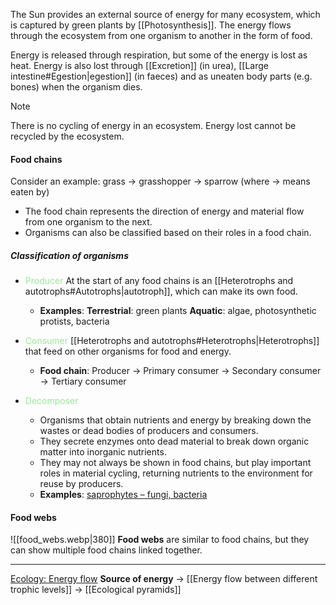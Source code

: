 The Sun provides an external source of energy for many ecosystem, which is captured by green plants by [[Photosynthesis]]. The energy flows through the ecosystem from one organism to another in the form of food.

Energy is released through respiration, but some of the energy is lost as heat. Energy is also lost through [[Excretion]] (in urea), [[Large intestine#Egestion|egestion]] (in faeces) and as uneaten body parts (e.g. bones) when the organism dies.

> [!note]
> There is no cycling of energy in an ecosystem. Energy lost cannot be recycled by the ecosystem.

#### Food chains
Consider an example: grass → grasshopper → sparrow (where → means eaten by)
- The food chain represents the direction of energy and material flow from one organism to the next.
- Organisms can also be classified based on their roles in a food chain.

##### Classification of organisms
- <span style="color: lightgreen">Producer</span>
  At the start of any food chains is an [[Heterotrophs and autotrophs#Autotrophs|autotroph]], which can make its own food.
	- **Examples**:
	  **Terrestrial**: green plants
	  **Aquatic**: algae, photosynthetic protists, bacteria

- <span style="color: lightgreen">Consumer</span>
  [[Heterotrophs and autotrophs#Heterotrophs|Heterotrophs]] that feed on other organisms for food and energy.
	- **Food chain**: Producer → Primary consumer
	  → Secondary consumer → Tertiary consumer

- <span style="color: lightgreen">Decomposer</span>
	- Organisms that obtain nutrients and energy by breaking down the wastes or dead bodies of producers and consumers.
	- They secrete enzymes onto dead material to break down organic matter into inorganic nutrients.
	- They may not always be shown in food chains, but play important roles in material cycling, returning nutrients to the environment for reuse by producers.
	- **Examples**: <u>saprophytes – fungi, bacteria</u>

#### Food webs
![[food_webs.webp|380]]
**Food webs** are similar to food chains, but they can show multiple food chains linked together.

---
<u>Ecology: Energy flow</u>
**Source of energy** → [[Energy flow between different trophic levels]] → [[Ecological pyramids]]
